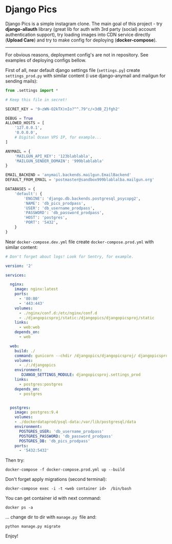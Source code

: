 # Django Pics

Django Pics is a simple instagram clone. The main goal of this project - try **django-allauth** library (great lib for auth with 3rd party (social) account authentication support), try loading images into CDN service directly (**Upload Care**) and try to make config for deploying (**docker-compose**).

------------

For obvious reasons, deployment config's are not in repository. See examples of deploying configs bellow.

First of all, near default django settings file (`settings.py`) create `settings_prod.py` with similar content (i use django-anymail and mailgun for sending mails):

```python
from .settings import *

# Keep this file in secret!

SECRET_KEY = '9~zWN-O2kTX)nIo?^^.79"c/<3dB_Z}fgh2'

DEBUG = True
ALLOWED_HOSTS = [
    '127.0.0.1',
    '0.0.0.0',
	# Digital Ocean VPS IP, for example...
]

ANYMAIL = {
    'MAILGUN_API_KEY': '123blablabla',
    'MAILGUN_SENDER_DOMAIN': '999blablabla'
}

EMAIL_BACKEND = 'anymail.backends.mailgun.EmailBackend'
DEFAULT_FROM_EMAIL = 'postmaster@sandbox999blablalba.mailgun.org'

DATABASES = {
    'default': {
        'ENGINE': 'django.db.backends.postgresql_psycopg2',
        'NAME': 'db_pics_prodpass',
        'USER': 'db_username_prodpass',
        'PASSWORD': 'db_password_prodpass',
        'HOST': 'postgres',
        'PORT': '5432',
    }
}

```

Near `docker-compose.dev.yml` file create `docker-compose.prod.yml` with similar content:

```yaml
# Don't forget about logs! Look for Sentry, for example.

version: '2'

services:

  nginx:
    image: nginx:latest
    ports:
      - '80:80'
      - '443:443'
    volumes:
      - ./nginx/conf.d:/etc/nginx/conf.d
      - ./djangopicsproj/static:/djangopics/djangopicsproj/static
    links:
      - web:web
    depends_on:
      - web

  web:
    build: ./
    command: gunicorn --chdir /djangopics/djangopicsproj/ djangopicsproj.wsgi:application --bind 0.0.0.0:8000
    volumes:
      - ./:/djangopics
    environment:
       DJANGO_SETTINGS_MODULE: djangopicsproj.settings_prod
    links:
      - postgres:postgres
    depends_on:
      - postgres


  postgres:
    image: postgres:9.4
    volumes:
    - ./dockerdataprod/psql-data:/var/lib/postgresql/data
    environment:
      POSTGRES_USER: 'db_username_prodpass'
      POSTGRES_PASSWORD: 'db_password_prodpass'
      POSTGRES_DB: 'db_pics_prodpass'
    ports:
      - '5432:5432'
```

Then try:

`docker-compose -f docker-compose.prod.yml up --build`

Don't forget apply migrations (second terminal):

`docker-compose exec -i -t <web container id>  /bin/bash` 

You can get container id with next command:

`docker ps -a`

... change dir to dir with `manage.py `file and:

`python manage.py migrate`

Enjoy!
